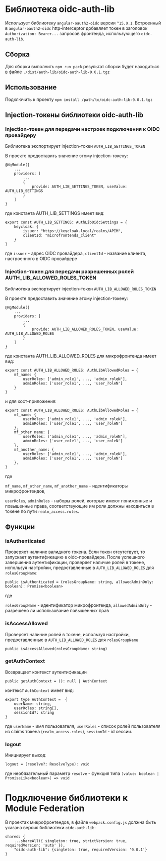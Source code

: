 # Библиотека oidc-auth-lib

Использует библиотеку `angular-oauth2-oidc` версии `^15.0.1`.
Встроенный в `angular-oauth2-oidc` http-interceptor добавляет токен
в заголовок `Authorization: Bearer...` запросов фронтенда, использующего `oidc-auth-lib`. 

## Сборка

Для сборки выполнить 
`npm run pack`
результат сборки будет находиться в файле 
`./dist/auth-lib/oidc-auth-lib-0.0.1.tgz`

## Использование
Подключить к проекту `npm install /path/to/oidc-auth-lib-0.0.1.tgz`

## Injection-токены библиотеки oidc-auth-lib
### Injection-токен для передачи настроек подключения к OIDC провайдеру
Библиотека экспортирует injection-токен `AUTH_LIB_SETTINGS_TOKEN`

В проекте предоставить значение этому injection-токену:

    @NgModule({
        ...
        providers: [
            ...
            {
                provide: AUTH_LIB_SETTINGS_TOKEN, useValue: AUTH_LIB_SETTINGS
            }
        ]
    }

где константа AUTH_LIB_SETTINGS имеет вид:

    export const AUTH_LIB_SETTINGS: AuthLibOidcSettings = {
        keycloak: {
            issuer: "https://keycloak.local/realms/APIM",
            clientId: "microfrontends_client"
        }
    }

где 
    `issuer` - адрес OIDC провайдера,
    `clientId` - название клиента, настроенного в OIDC провайдере 

### Injection-токен для передачи разрешенных ролей AUTH_LIB_ALLOWED_ROLES_TOKEN 
Библиотека экспортирует injection-токен `AUTH_LIB_ALLOWED_ROLES_TOKEN`

В проекте предоставить значение этому injection-токену:

    @NgModule({
        ...
        providers: [
            ...
            {
                provide: AUTH_LIB_ALLOWED_ROLES_TOKEN, useValue: AUTH_LIB_ALLOWED_ROLES
            }
        ]
    }

где константа AUTH_LIB_ALLOWED_ROLES для микрофронтенда имеет вид:

    export const AUTH_LIB_ALLOWED_ROLES: AuthLibAllowedRoles = {
        mf_name: {
            userRoles: ['admin_role1', ..., 'admin_roleN'], 
            adminRoles: ['user_role1', ..., 'user_roleN']
        }
    }

и для хост-приложения:

    export const AUTH_LIB_ALLOWED_ROLES: AuthLibAllowedRoles = {
        mf_name: {
            userRoles: ['admin_role1', ..., 'admin_roleN'], 
            adminRoles: ['user_role1', ..., 'user_roleN']
        },
        mf_other_name: {
            userRoles: ['admin_role1', ..., 'admin_roleN'], 
            adminRoles: ['user_role1', ..., 'user_roleN']
        },
        mf_another_name: {
            userRoles: ['admin_role1', ..., 'admin_roleN'], 
            adminRoles: ['user_role1', ..., 'user_roleN']
        },
    }

где

`mf_name`, `mf_other_name`, `mf_another_name` - идентификаторы микрофронтендов,

`userRoles`, `adminRoles` - наборы ролей, которые имеют пониженные и повышенные права,
соответствующие им роли должны находиться в токене по пути `realm_access.roles`.

## Функции
### isAuthenticated
Проверяет наличие валидного токена. Если токен отсутствует, то запускает аутентификацию в oidc-провайдере.
После успешного завершения аутентификации, проверяет наличие ролей в токене, используя настройки, 
предоставленные в `AUTH_LIB_ALLOWED_ROLES` для `rolesGroupName`:

    public isAuthenticated = (rolesGroupName: string, allowedAdminOnly: boolean): Promise<boolean>

где

`rolesGroupName` - идентификатор микрофронтенда,
`allowedAdminOnly` - разрешено ли использование повышенных прав

### isAccessAllowed
Проверяет наличие ролей в токене, используя настройки,
предоставленные в `AUTH_LIB_ALLOWED_ROLES` для `rolesGroupName`

    public isAccessAllowed(rolesGroupName: string)

### getAuthContext
Возвращает контекст аутентификации  

    public getAuthContext = (): null | AuthContext

контекст `AuthContext` имеет вид:

    export type AuthContext =  {
        userName: string,
        userRoles: string[],
        sessionId?: string
    }

где `userName` - имя пользователя, 
`userRoles` - список ролей пользователя из claims токена (`realm_access.roles`), 
`sessionId` - id сессии.

### logout
Инициирует выход:

    logout = (resolve?: ResolveType): void

где необязательный параметр `resolve` - функция типа `(value: boolean | PromiseLike<boolean>) => void`

# Подключение библиотеки к Module Federation

В проектах микрофронтендов, в файле `webpack.config.js` должна быть указана версия библиотеки `oidc-auth-lib`:

    shared: {
        ...shareAll({ singleton: true, strictVersion: true, requiredVersion: 'auto' }),
        "oidc-auth-lib": {singleton: true, requiredVersion: '0.0.1'}
    }